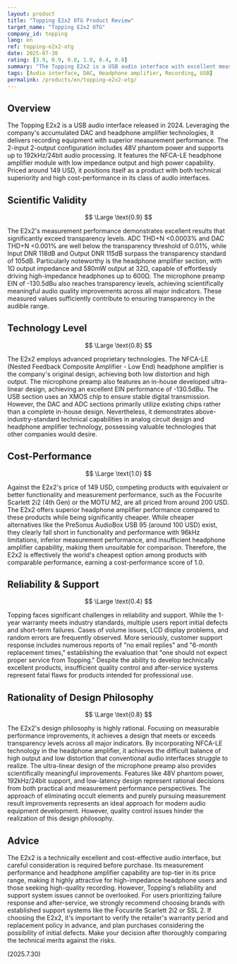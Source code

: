 ```yaml
---
layout: product
title: "Topping E2x2 OTG Product Review"
target_name: "Topping E2x2 OTG"
company_id: topping
lang: en
ref: topping-e2x2-otg
date: 2025-07-30
rating: [3.9, 0.9, 0.8, 1.0, 0.4, 0.8]
summary: "The Topping E2x2 is a USB audio interface with excellent measurement performance and an NFCA-LE headphone amplifier. It achieves ADC THD+N <0.0003% and DAC THD+N <0.001%, significantly exceeding transparency levels at an outstanding cost-performance, but faces challenges in corporate reliability and support."
tags: [Audio interface, DAC, Headphone amplifier, Recording, USB]
permalink: /products/en/topping-e2x2-otg/
---
```

## Overview

The Topping E2x2 is a USB audio interface released in 2024. Leveraging the company's accumulated DAC and headphone amplifier technologies, it delivers recording equipment with superior measurement performance. The 2-input 2-output configuration includes 48V phantom power and supports up to 192kHz/24bit audio processing. It features the NFCA-LE headphone amplifier module with low impedance output and high power capability. Priced around 149 USD, it positions itself as a product with both technical superiority and high cost-performance in its class of audio interfaces.

## Scientific Validity

$$ \Large \text{0.9} $$

The E2x2's measurement performance demonstrates excellent results that significantly exceed transparency levels. ADC THD+N <0.0003% and DAC THD+N <0.001% are well below the transparency threshold of 0.01%, while Input DNR 118dB and Output DNR 115dB surpass the transparency standard of 105dB. Particularly noteworthy is the headphone amplifier section, with 1Ω output impedance and 580mW output at 32Ω, capable of effortlessly driving high-impedance headphones up to 600Ω. The microphone preamp EIN of -130.5dBu also reaches transparency levels, achieving scientifically meaningful audio quality improvements across all major indicators. These measured values sufficiently contribute to ensuring transparency in the audible range.

## Technology Level

$$ \Large \text{0.8} $$

The E2x2 employs advanced proprietary technologies. The NFCA-LE (Nested Feedback Composite Amplifier - Low End) headphone amplifier is the company's original design, achieving both low distortion and high output. The microphone preamp also features an in-house developed ultra-linear design, achieving an excellent EIN performance of -130.5dBu. The USB section uses an XMOS chip to ensure stable digital transmission. However, the DAC and ADC sections primarily utilize existing chips rather than a complete in-house design. Nevertheless, it demonstrates above-industry-standard technical capabilities in analog circuit design and headphone amplifier technology, possessing valuable technologies that other companies would desire.

## Cost-Performance

$$ \Large \text{1.0} $$

Against the E2x2's price of 149 USD, competing products with equivalent or better functionality and measurement performance, such as the Focusrite Scarlett 2i2 (4th Gen) or the MOTU M2, are all priced from around 200 USD. The E2x2 offers superior headphone amplifier performance compared to these products while being significantly cheaper. While cheaper alternatives like the PreSonus AudioBox USB 95 (around 100 USD) exist, they clearly fall short in functionality and performance with 96kHz limitations, inferior measurement performance, and insufficient headphone amplifier capability, making them unsuitable for comparison. Therefore, the E2x2 is effectively the world's cheapest option among products with comparable performance, earning a cost-performance score of 1.0.

## Reliability & Support

$$ \Large \text{0.4} $$

Topping faces significant challenges in reliability and support. While the 1-year warranty meets industry standards, multiple users report initial defects and short-term failures. Cases of volume issues, LCD display problems, and random errors are frequently observed. More seriously, customer support response includes numerous reports of "no email replies" and "6-month replacement times," establishing the evaluation that "one should not expect proper service from Topping." Despite the ability to develop technically excellent products, insufficient quality control and after-service systems represent fatal flaws for products intended for professional use.

## Rationality of Design Philosophy

$$ \Large \text{0.8} $$

The E2x2's design philosophy is highly rational. Focusing on measurable performance improvements, it achieves a design that meets or exceeds transparency levels across all major indicators. By incorporating NFCA-LE technology in the headphone amplifier, it achieves the difficult balance of high output and low distortion that conventional audio interfaces struggle to realize. The ultra-linear design of the microphone preamp also provides scientifically meaningful improvements. Features like 48V phantom power, 192kHz/24bit support, and low-latency design represent rational decisions from both practical and measurement performance perspectives. The approach of eliminating occult elements and purely pursuing measurement result improvements represents an ideal approach for modern audio equipment development. However, quality control issues hinder the realization of this design philosophy.

## Advice

The E2x2 is a technically excellent and cost-effective audio interface, but careful consideration is required before purchase. Its measurement performance and headphone amplifier capability are top-tier in its price range, making it highly attractive for high-impedance headphone users and those seeking high-quality recording. However, Topping's reliability and support system issues cannot be overlooked. For users prioritizing failure response and after-service, we strongly recommend choosing brands with established support systems like the Focusrite Scarlett 2i2 or SSL 2. If choosing the E2x2, it's important to verify the retailer's warranty period and replacement policy in advance, and plan purchases considering the possibility of initial defects. Make your decision after thoroughly comparing the technical merits against the risks.

(2025.7.30)
